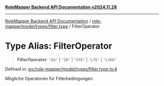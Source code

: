 [**RoleMapper Backend API Documentation v2024.11.28**](../../../../../README.md)

***

[RoleMapper Backend API Documentation](../../../../../modules.md) / [role-mapper/model/types/filter.type](../README.md) / FilterOperator

# Type Alias: FilterOperator

> **FilterOperator**: `"EQ"` \| `"IN"` \| `"GTE"` \| `"LTE"` \| `"LIKE"`

Defined in: [src/role-mapper/model/types/filter.type.ts:4](https://github.com/FlowCraft-AG/RoleMapper/blob/3eb36c970c08048b7af3096cccc727e0fc5a22b5/backend/src/role-mapper/model/types/filter.type.ts#L4)

Mögliche Operatoren für Filterbedingungen.
